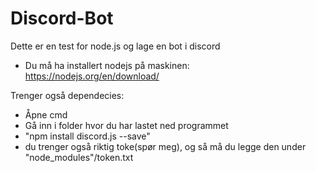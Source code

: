 # Discord-Bot
 Dette er en test for node.js og lage en bot i discord

- Du må ha installert nodejs på maskinen: https://nodejs.org/en/download/

Trenger også dependecies:
- Åpne cmd
- Gå inn i folder hvor du har lastet ned programmet
- "npm install discord.js --save"
- du trenger også riktig toke(spør meg), og så må du legge den under "node_modules"/token.txt

